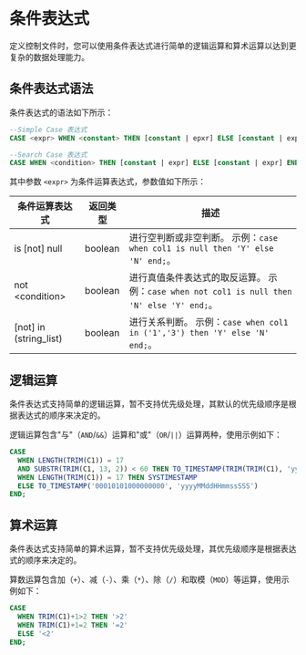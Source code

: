 条件表达式 
==========================

定义控制文件时，您可以使用条件表达式进行简单的逻辑运算和算术运算以达到更复杂的数据处理能力。

条件表达式语法 
----------------------------

条件表达式的语法如下所示：

```sql
--Simple Case 表达式
CASE <expr> WHEN <constant> THEN [constant | epxr] ELSE [constant | expr] END;

--Search Case 表达式
CASE WHEN <condition> THEN [constant | expr] ELSE [constant | expr] END;
```



其中参数 `<expr>` 为条件运算表达式，参数值如下所示：


|         条件运算表达式          |  返回类型   |                                           描述                                            |
|--------------------------|---------|-----------------------------------------------------------------------------------------|
| is \[not\] null          | boolean | 进行空判断或非空判断。 示例：`case when col1 is null then 'Y' else 'N' end;`。         |
| not \<condition\>        | boolean | 进行真值条件表达式的取反运算。 示例：`case when not col1 is null then 'N' else 'Y' end;`。 |
| \[not\] in (string_list) | boolean | 进行关系判断。 示例：`case when col1 in ('1','3') then 'Y' else 'N' end;`。        |



逻辑运算 
-------------------------

条件表达式支持简单的逻辑运算，暂不支持优先级处理，其默认的优先级顺序是根据表达式的顺序来决定的。

逻辑运算包含"与"（`AND`/`&&`）运算和"或"（`OR`/`||`）运算两种，使用示例如下：

```sql
CASE
  WHEN LENGTH(TRIM(C1)) = 17
  AND SUBSTR(TRIM(C1, 13, 2)) < 60 THEN TO_TIMESTAMP(TRIM(TRIM(C1), 'yyyyMMddHHmmssSSS'))
  WHEN LENGTH(TRIM(C1)) = 17 THEN SYSTIMESTAMP
  ELSE TO_TIMESTAMP('00010101000000000', 'yyyyMMddHHmmssSSS')
END;
```



算术运算 
-------------------------

条件表达式支持简单的算术运算，暂不支持优先级处理，其优先级顺序是根据表达式的顺序来决定的。

算数运算包含加（`+`）、减（`-`）、乘（`*`）、除（`/`）和取模（`MOD`）等运算，使用示例如下：

```sql
CASE 
  WHEN TRIM(C1)+1>2 THEN '>2' 
  WHEN TRIM(C1)+1=2 THEN '=2' 
  ELSE '<2' 
END;
```


